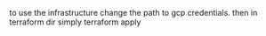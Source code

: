 to use the infrastructure change the path to gcp credentials.
then in terraform dir simply terraform apply 